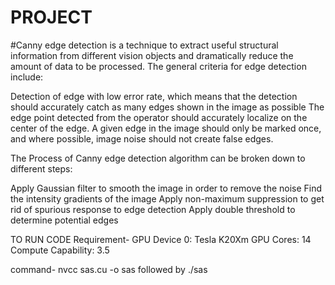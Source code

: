 # PROJECT


#Canny edge detection is a technique to extract useful structural information from different vision objects and dramatically reduce the amount of data to be processed.
The general criteria for edge detection include:

Detection of edge with low error rate, which means that the detection should accurately catch as many edges shown in the image as possible
The edge point detected from the operator should accurately localize on the center of the edge.
A given edge in the image should only be marked once, and where possible, image noise should not create false edges.


The Process of Canny edge detection algorithm can be broken down to  different steps:

Apply Gaussian filter to smooth the image in order to remove the noise
Find the intensity gradients of the image
Apply non-maximum suppression to get rid of spurious response to edge detection
Apply double threshold to determine potential edges



TO RUN CODE
Requirement-
GPU
Device 0: Tesla K20Xm
GPU Cores: 14
Compute Capability: 3.5

command-
nvcc sas.cu -o sas
followed by
./sas

